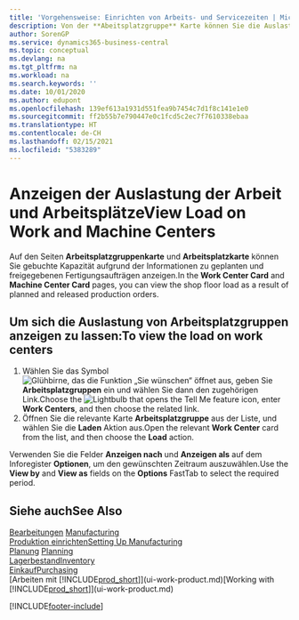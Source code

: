 ```yaml
---
title: 'Vorgehensweise: Einrichten von Arbeits- und Servicezeiten | Microsoft Docs'
description: Von der **Abeitsplatzgruppe** Karte können Sie die Auslastung der Arbeitsplatzgruppen aufgrund der freigegebenen Fertigungsaufträgen anzeigen.
author: SorenGP
ms.service: dynamics365-business-central
ms.topic: conceptual
ms.devlang: na
ms.tgt_pltfrm: na
ms.workload: na
ms.search.keywords: ''
ms.date: 10/01/2020
ms.author: edupont
ms.openlocfilehash: 139ef613a1931d551fea9b7454c7d1f8c141e1e0
ms.sourcegitcommit: ff2b55b7e790447e0c1fcd5c2ec7f7610338ebaa
ms.translationtype: HT
ms.contentlocale: de-CH
ms.lasthandoff: 02/15/2021
ms.locfileid: "5383289"
---
```

# <a name="view-load-on-work-and-machine-centers"></a><span data-ttu-id="3594a-103">Anzeigen der Auslastung der Arbeit und Arbeitsplätze</span><span class="sxs-lookup"><span data-stu-id="3594a-103">View Load on Work and Machine Centers</span></span>
<span data-ttu-id="3594a-104">Auf den Seiten **Arbeitsplatzgruppenkarte** und **Arbeitsplatzkarte** können Sie gebuchte Kapazität aufgrund der Informationen zu geplanten und freigegebenen Fertigungsaufträgen anzeigen.</span><span class="sxs-lookup"><span data-stu-id="3594a-104">In the **Work Center Card** and **Machine Center Card** pages, you can view the shop floor load as a result of planned and released production orders.</span></span>    

## <a name="to-view-the-load-on-work-centers"></a><span data-ttu-id="3594a-105">Um sich die Auslastung von Arbeitsplatzgruppen anzeigen zu lassen:</span><span class="sxs-lookup"><span data-stu-id="3594a-105">To view the load on work centers</span></span>  
1.  <span data-ttu-id="3594a-106">Wählen Sie das Symbol ![Glühbirne, das die Funktion „Sie wünschen“ öffnet](media/ui-search/search_small.png "Tell Me-Funktion") aus, geben Sie **Arbeitsplatzgruppen** ein und wählen Sie dann den zugehörigen Link.</span><span class="sxs-lookup"><span data-stu-id="3594a-106">Choose the ![Lightbulb that opens the Tell Me feature](media/ui-search/search_small.png "Tell me what you want to do") icon, enter **Work Centers**, and then choose the related link.</span></span>  
2.  <span data-ttu-id="3594a-107">Öffnen Sie die relevante Karte **Arbeitsplatzgruppe** aus der Liste, und wählen Sie die **Laden** Aktion aus.</span><span class="sxs-lookup"><span data-stu-id="3594a-107">Open the relevant **Work Center** card from the list, and then choose the **Load** action.</span></span>  

<span data-ttu-id="3594a-108">Verwenden Sie die Felder **Anzeigen nach** und **Anzeigen als** auf dem Inforegister **Optionen**, um den gewünschten Zeitraum auszuwählen.</span><span class="sxs-lookup"><span data-stu-id="3594a-108">Use the **View by** and **View as** fields on the **Options** FastTab to select the required period.</span></span>  

## <a name="see-also"></a><span data-ttu-id="3594a-109">Siehe auch</span><span class="sxs-lookup"><span data-stu-id="3594a-109">See Also</span></span>  
<span data-ttu-id="3594a-110">[Bearbeitungen](production-manage-manufacturing.md)  </span><span class="sxs-lookup"><span data-stu-id="3594a-110">[Manufacturing](production-manage-manufacturing.md)  </span></span>  
[<span data-ttu-id="3594a-111">Produktion einrichten</span><span class="sxs-lookup"><span data-stu-id="3594a-111">Setting Up Manufacturing</span></span>](production-configure-production-processes.md)  
<span data-ttu-id="3594a-112">[Planung](production-planning.md)    </span><span class="sxs-lookup"><span data-stu-id="3594a-112">[Planning](production-planning.md)    </span></span>  
[<span data-ttu-id="3594a-113">Lagerbestand</span><span class="sxs-lookup"><span data-stu-id="3594a-113">Inventory</span></span>](inventory-manage-inventory.md)  
[<span data-ttu-id="3594a-114">Einkauf</span><span class="sxs-lookup"><span data-stu-id="3594a-114">Purchasing</span></span>](purchasing-manage-purchasing.md)  
<span data-ttu-id="3594a-115">[Arbeiten mit [!INCLUDE[prod_short](includes/prod_short.md)]](ui-work-product.md)</span><span class="sxs-lookup"><span data-stu-id="3594a-115">[Working with [!INCLUDE[prod_short](includes/prod_short.md)]](ui-work-product.md)</span></span>


[!INCLUDE[footer-include](includes/footer-banner.md)]